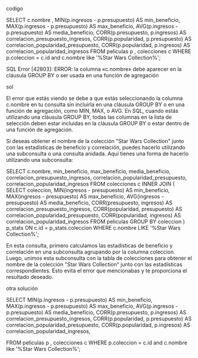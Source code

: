 codigo 

SELECT c.nombre ,
      MIN(p.ingresos - p.presupuesto) AS min_beneficio,
      MAX(p.ingresos - p.presupuesto) AS max_beneficio,
      AVG(p.ingresos - p.presupuesto) AS media_beneficio,
      CORR(p.presupuesto, p.ingresos) AS correlacion_presupuesto_ingresos,
      CORR(p.popularidad, p.presupuesto) AS correlacion_popularidad_presupuesto,
      CORR(p.popularidad, p.ingresos) AS correlacion_popularidad_ingresos
FROM peliculas p , colecciones c 
WHERE p.coleccion = c.id and c.nombre like '%Star Wars Collection%';

SQL Error [42803]: ERROR: la columna «c.nombre» debe aparecer en la cláusula GROUP BY o ser usada en una función de agregación

sol

El error que estás viendo se debe a que estás seleccionando la columna c.nombre en tu consulta sin incluirla en una cláusula GROUP BY o en una función de agregación, como MIN, MAX, o AVG. En SQL, cuando estás utilizando una cláusula GROUP BY, todas las columnas en la lista de selección deben estar incluidas en la cláusula GROUP BY o estar dentro de una función de agregación.

Si deseas obtener el nombre de la colección "Star Wars Collection" junto con las estadísticas de beneficio y correlación, puedes hacerlo utilizando una subconsulta o una consulta anidada. Aquí tienes una forma de hacerlo utilizando una subconsulta:


SELECT c.nombre,
       min_beneficio,
       max_beneficio,
       media_beneficio,
       correlacion_presupuesto_ingresos,
       correlacion_popularidad_presupuesto,
       correlacion_popularidad_ingresos
FROM colecciones c
INNER JOIN (
    SELECT coleccion, 
           MIN(ingresos - presupuesto) AS min_beneficio,
           MAX(ingresos - presupuesto) AS max_beneficio,
           AVG(ingresos - presupuesto) AS media_beneficio,
           CORR(presupuesto, ingresos) AS correlacion_presupuesto_ingresos,
           CORR(popularidad, presupuesto) AS correlacion_popularidad_presupuesto,
           CORR(popularidad, ingresos) AS correlacion_popularidad_ingresos
    FROM peliculas
    GROUP BY coleccion
) p_stats
ON c.id = p_stats.coleccion
WHERE c.nombre LIKE '%Star Wars Collection%';

En esta consulta, primero calculamos las estadísticas de beneficio y correlación en una subconsulta agrupando por la columna coleccion. Luego, unimos esta subconsulta con la tabla de colecciones para obtener el nombre de la colección "Star Wars Collection" junto con las estadísticas correspondientes. Esto evita el error que mencionabas y te proporciona el resultado deseado.

otra solución


SELECT 
      MIN(p.ingresos - p.presupuesto) AS min_beneficio,
      MAX(p.ingresos - p.presupuesto) AS max_beneficio,
      AVG(p.ingresos - p.presupuesto) AS media_beneficio,
      CORR(p.presupuesto, p.ingresos) AS correlacion_presupuesto_ingresos,
      CORR(p.popularidad, p.presupuesto) AS correlacion_popularidad_presupuesto,
      CORR(p.popularidad, p.ingresos) AS correlacion_popularidad_ingresos,
      
FROM peliculas p , colecciones c 
WHERE p.coleccion = c.id and c.nombre like '%Star Wars Collection%';